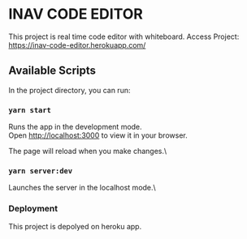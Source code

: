 # INAV CODE EDITOR

This project is real time code editor with whiteboard. Access Project: https://inav-code-editor.herokuapp.com/

## Available Scripts

In the project directory, you can run:

### `yarn start`

Runs the app in the development mode.\
Open [http://localhost:3000](http://localhost:3000) to view it in your browser.

The page will reload when you make changes.\


### `yarn server:dev`

Launches the server in the localhost mode.\

### Deployment

This project is depolyed on heroku app.


